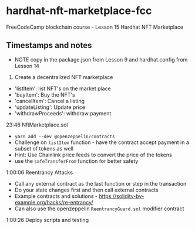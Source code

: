 # hardhat-nft-marketplace-fcc
 FreeCodeCamp blockchain course - Lesson 15 Hardhat NFT Marketplace

## Timestamps and notes
- NOTE copy in the package.json from Lesson 9 and hardhat.config from Lesson 14
1. Create a decentralized NFT marketplace
- 'listItem': list NFT's on the market place
- 'buyItem': Buy the NFT's
- 'cancelItem': Cancel a listing
- 'updateListing': Update price
- 'withdrawProceeds': withdraw payment 

23:46 NftMarketplace.sol
- ```yarn add --dev @openzeppelin/contracts```
- Challenge on ```listItem``` function - have the contract accept payment in a subset of tokens as well
- Hint: Use Chainlink price feeds to convert the price of the tokens 
- use the ```safeTransferFrom``` function for better safety 

1:00:06 Reentrancy Attacks
- Call any external contract as the last function or step in the transaction
- Do your state changes first and then call external contracts
- Example contracts and solutions - https://solidity-by-example.org/hacks/re-entrancy/
- Can also use the openzeppelin ```ReentrancyGuard.sol``` modifier contract

1:00:26 Deploy scripts and testing





